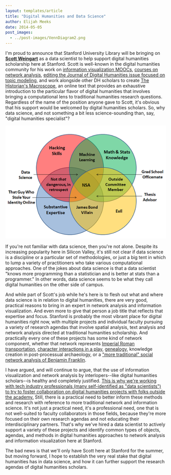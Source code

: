 ```yaml
---
layout: templates/article
title: "Digital Humanities and Data Science"
author: Elijah Meeks
date: 2014-05-05
post_images:
  - ../post-images/VennDiagram2.png
---
```


I'm proud to announce that Stanford University Library will be bringing on **[Scott Weingart](http://www.scottbot.net/HIAL/?page_id=22226)** as a data scientist to help support digital humanities scholarship here at Stanford. Scott is well-known in the digital humanities community for his work on [information visualization MOOCs](http://ivmooc.cns.iu.edu/), [courses on network analysis](http://dhsi.org/courses.php), [editing the Journal of Digital Humanities issue focused on topic modeling](http://journalofdigitalhumanities.org/2-1/dh-contribution-to-topic-modeling/), and work alongside other DH scholars to create [The Historian's Macroscope](http://www.themacroscope.org/), an online text that provides an exhaustive introduction to the particular flavor of digital humanities that involves bringing a computational lens to traditional humanities research questions. Regardless of the name of the position anyone gave to Scott, it's obvious that his support would be welcomed by digital humanities scholars. So, why data science, and not something a bit less science-sounding than, say, "digital humanities specialist"?


[![](../post-images/VennDiagram2.png)](http://joelgrus.com/2013/06/09/post-prism-data-science-venn-diagram/)


If you're not familiar with data science, then you're not alone. Despite its increasing popularity here in Silicon Valley, it's still not clear if data science is a discipline or a particular set of methodologies, or just a big tent in which to lump a variety of practitioners who take various computational approaches. One of the jokes about data science is that a data scientist "knows more programming than a statistician and is better at stats than a programmer." In other words, data science seems to be what they call digital humanities on the other side of campus.


And while part of Scott's job while he's here is to flesh out what and where data science is in relation to digital humanities, there are very good, practical reasons to bring in an expert in network analysis and information visualization. And even more to give that person a job title that reflects that expertise and focus. Stanford is probably the most vibrant place for digital humanities right now, with multiple projects and individual faculty pursuing a variety of research agendas that involve spatial analysis, text analysis and network analysis directed at traditional humanities scholarship. And practically every one of these projects has some kind of network component, whether that network represents [Imperial Roman transportation](http://orbis.stanford.edu/v2/), [character interactions in a play](http://litlab.stanford.edu/?page_id=13), [genealogy](http://kindred.stanford.edu), knowledge creation in post-processual archaeology, or a ["more traditional" social network analysis of Benjamin Franklin](http://shc.stanford.edu/workshop/meetings/social-network-benjamin-franklin-printer).


I have argued, and will continue to argue, that the use of information visualization and network analysis by interlopers--like digital humanities scholars--is healthy and completely justified. [This is why we're working with tech industry professionals (many self-identified as "data scientists") to try to foster collaboration on digital humanities projects with folks outside the academy.](http://www.meetup.com/BayAreaDH/) Still, there is a practical need to better inform these methods and research with reference to more traditional network and information science. It's not just a practical need, it's a professional need, one that is not well-suited to faculty collaborators in those fields, because they're more focused on their own research agendas and not educating their interdisciplinary partners. That's why we've hired a data scientist to actively support a variety of these projects and identify common types of objects, agendas, and methods in digital humanities approaches to network analysis and information visualization here at Stanford.


The bad news is that we'll only have Scott here at Stanford for the summer, but moving forward, I hope to establish the very real stake that digital humanities has in data science, and how it can further support the research agendas of digital humanities scholars.





